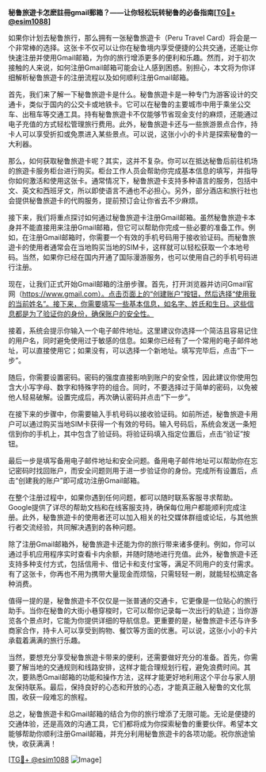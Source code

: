 **秘鲁旅遊卡怎麽註冊gmail郵箱？——让你轻松玩转秘鲁的必备指南[[TG💪+ @esim1088](https://t.me/s/esim1088)]**

如果你计划去秘鲁旅行，那么拥有一张秘鲁旅遊卡（Peru Travel Card）将会是一个非常棒的选择。这张卡不仅可以让你在秘鲁境内享受便捷的公共交通，还能让你快速注册并使用Gmail邮箱，为你的旅行增添更多的便利和乐趣。然而，对于初次接触的人来说，如何注册Gmail邮箱可能会让人感到困惑。别担心，本文将为你详细解析秘鲁旅遊卡的注册流程以及如何顺利注册Gmail邮箱。

首先，我们来了解一下秘鲁旅遊卡是什么。秘鲁旅遊卡是一种专门为游客设计的交通卡，类似于国内的公交卡或地铁卡。它可以在秘鲁的主要城市中用于乘坐公交车、出租车等交通工具。持有秘鲁旅遊卡不仅能够节省现金支付的麻烦，还能通过电子充值的方式轻松管理旅行费用。此外，秘鲁旅遊卡还与一些旅游景点合作，持卡人可以享受折扣或免票进入某些景点。可以说，这张小小的卡片是探索秘鲁的一大利器。

那么，如何获取秘鲁旅遊卡呢？其实，这并不复杂。你可以在抵达秘鲁后前往机场的旅遊卡服务柜台进行购买。柜台工作人员会帮助你完成基本信息的填写，并指导你如何激活和使用这张卡。通常情况下，秘鲁旅遊卡支持多种语言的服务，包括中文、英文和西班牙文，所以即使语言不通也不必担心。另外，部分酒店和旅行社也会提供秘鲁旅遊卡的代购服务，提前预订会让你省去不少麻烦。

接下来，我们将重点探讨如何通过秘鲁旅遊卡注册Gmail邮箱。虽然秘鲁旅遊卡本身并不能直接用来注册Gmail邮箱，但它可以帮助你完成一些必要的准备工作。例如，在注册Gmail邮箱时，你需要一个有效的手机号码用于接收验证码。而秘鲁旅遊卡的使用者通常会在当地购买当地的SIM卡，这样就可以轻松获取一个本地号码。当然，如果你已经在国内开通了国际漫游服务，也可以使用自己的手机号码进行注册。

现在，让我们正式开始Gmail邮箱的注册步骤。首先，打开浏览器并访问Gmail官网（https://www.gmail.com）。点击页面上的“创建账户”按钮，然后选择“使用我的当前姓名”。接下来，你需要填写一些基本信息，如名字、姓氏和生日。这些信息都是为了验证你的身份，确保账户的安全性。

接着，系统会提示你输入一个电子邮件地址。这里建议你选择一个简洁且容易记住的用户名，同时避免使用过于敏感的信息。如果你已经有了一个常用的电子邮件地址，可以直接使用它；如果没有，可以选择一个新地址。填写完毕后，点击“下一步”。

随后，你需要设置密码。密码的强度直接影响到账户的安全性，因此建议你使用包含大小写字母、数字和特殊字符的组合。同时，不要选择过于简单的密码，以免被他人轻易破解。设置完成后，再次确认密码并点击“下一步”。

在接下来的步骤中，你需要输入手机号码以接收验证码。如前所述，秘鲁旅遊卡用户可以通过购买当地SIM卡获得一个有效的号码。输入号码后，系统会发送一条短信到你的手机上，其中包含了验证码。将验证码填入指定位置后，点击“验证”按钮。

最后一步是填写备用电子邮件地址和安全问题。备用电子邮件地址可以帮助你在忘记密码时找回账户，而安全问题则用于进一步验证你的身份。完成所有设置后，点击“创建我的账户”即可成功注册Gmail邮箱。

在整个注册过程中，如果你遇到任何问题，都可以随时联系客服寻求帮助。Google提供了详尽的帮助文档和在线客服支持，确保每位用户都能顺利完成注册。此外，秘鲁旅遊卡的使用者还可以加入相关的社交媒体群组或论坛，与其他旅行者交流经验，共同解决遇到的各种问题。

除了注册Gmail邮箱外，秘鲁旅遊卡还能为你的旅行带来诸多便利。例如，你可以通过手机应用程序实时查看卡内余额，并随时随地进行充值。此外，秘鲁旅遊卡还支持多种支付方式，包括信用卡、借记卡和支付宝等，满足不同用户的支付需求。有了这张卡，你再也不用为携带大量现金而烦恼，只需轻轻一刷，就能轻松搞定各种消费。

值得一提的是，秘鲁旅遊卡不仅仅是一张普通的交通卡，它更像是一位贴心的旅行助手。当你在秘鲁的大街小巷穿梭时，它可以帮你记录每一次出行的轨迹；当你游览各个景点时，它能为你提供详细的导航信息。更重要的是，秘鲁旅遊卡还与许多商家合作，持卡人可以享受到购物、餐饮等方面的优惠。可以说，这张小小的卡片承载着满满的旅行乐趣。

当然，要想充分享受秘鲁旅遊卡带来的便利，还需要做好充分的准备。首先，你需要了解当地的交通规则和线路安排，这样才能合理规划行程，避免浪费时间。其次，要熟悉Gmail邮箱的功能和操作方法，这样才能更好地利用这个平台与家人朋友保持联系。最后，保持良好的心态和开放的心态，才能真正融入秘鲁的文化氛围，收获一段难忘的旅程。

总之，秘鲁旅遊卡和Gmail邮箱的结合为你的旅行增添了无限可能。无论是便捷的交通体验，还是高效的沟通工具，它们都将成为你探索秘鲁的重要伙伴。希望本文能够帮助你顺利注册Gmail邮箱，并充分利用秘鲁旅遊卡的各项功能。祝你旅途愉快，收获满满！

[[TG💪+ @esim1088](https://t.me/s/esim1088) ![Image](https://i.postimg.cc/4NQfJmqS/Snipaste-2025-05-13-00-14-12.png)]